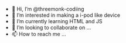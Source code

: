 - 👋 Hi, I’m @threemonk-codiing
- 👀 I’m interested in making a i-pod like device
- 🌱 I’m currently learning HTML and JS
- 💞️ I’m looking to collaborate on ...
- 📫 How to reach me ...

<!---
threemonk-codiing/threemonk-codiing is a ✨ special ✨ repository because its `README.md` (this file) appears on your GitHub profile.
You can click the Preview link to take a look at your changes.
--->

